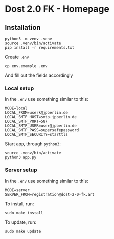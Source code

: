 # Dost 2.0 FK - Homepage 

## Installation 
```
python3 -m venv .venv 
source .venv/bin/activate 
pip install -r requirements.txt 
```

Create `.env` 
```
cp env.example .env 
```
And fill out the fields accordingly 

### Local setup  
In the `.env` use something similar to this: 
```
MODE=local
LOCAL_FROM=userk@jpberlin.de
LOCAL_SMTP_HOST=smtp.jpberlin.de
LOCAL_SMTP_PORT=587
LOCAL_SMTP_USER=user@jpberlin.de
LOCAL_SMTP_PASS=supersafepassword
LOCAL_SMTP_SECURITY=starttls
```

Start app, through `python3`: 
```
source .venv/bin/activate 
python3 app.py
```

### Server setup 
In the `.env` use something similar to this: 
```
MODE=server 
SERVER_FROM=registration@dost-2-0-fk.art 
```

To install, run: 
``` 
sudo make install 
``` 

To update, run: 
```
sudo make update 
```
